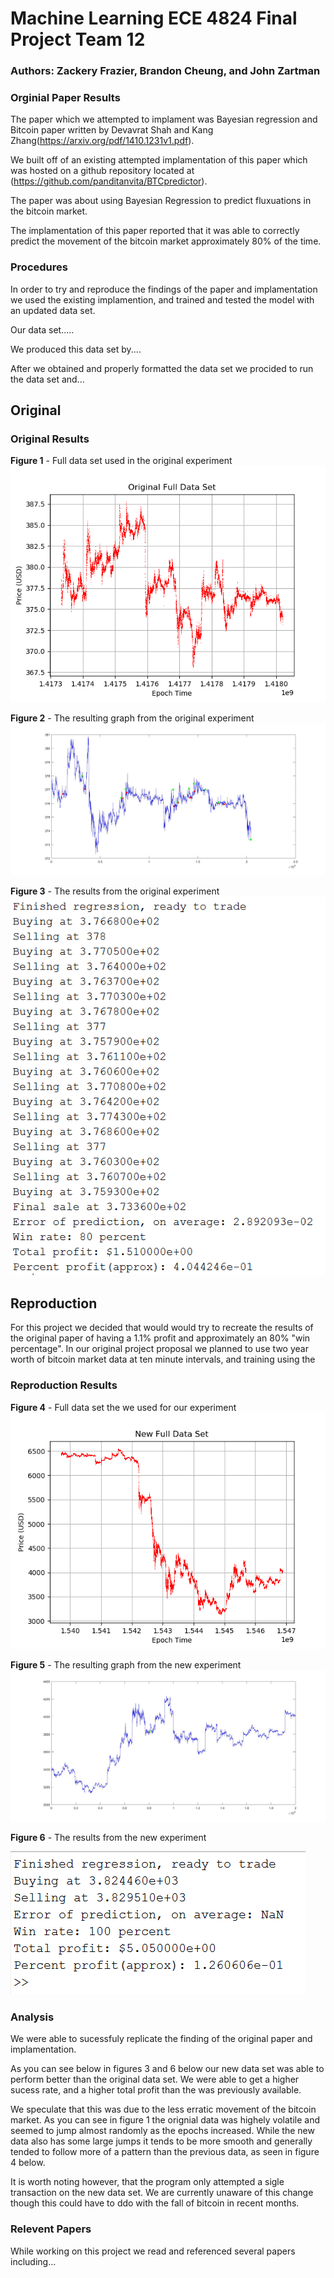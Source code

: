 # Machine Learning ECE 4824 Final Project Team 12
### Authors: Zackery Frazier, Brandon Cheung, and John Zartman

### Orginial Paper Results

The paper which we attempted to implament was Bayesian regression and Bitcoin paper
written by Devavrat Shah and Kang Zhang(https://arxiv.org/pdf/1410.1231v1.pdf). 

We built off of an existing attempted implamentation of this paper which was hosted
on a github repository located at (https://github.com/panditanvita/BTCpredictor).

The paper was about using Bayesian Regression to predict fluxuations in the bitcoin market.

The implamentation of this paper reported that it was able to correctly predict the movement
of the bitcoin market approximately 80% of the time.



### Procedures

In order to try and reproduce the findings of the paper and implamentation we used the existing 
implamention, and trained and tested the model with an updated data set.

Our data set.....


We produced this data set by....


After we obtained and properly formatted the data set we procided to run the data set and...

## Original

### Original Results

**Figure 1** - Full data set used in the original experiment
![Entire Orginial Data Set](original_data_full_graph.png)

**Figure 2** - The resulting graph from the original experiment
![Graph of the Original Experiment](original_data_graph.jpg)

**Figure 3** - The results from the original experiment
![Matlab Results from the original experiment](original_data_results.PNG)



## Reproduction

For this project we decided that would would try to recreate the results of the original paper of having a 1.1% profit and approximately an 80% "win percentage". In our original project proposal we planned to use two year worth of bitcoin market data at ten minute intervals, and training using the  

### Reproduction Results

**Figure 4** - Full data set the we used for our experiment
![Entire New Data Set](new_data_full_graph.png)

**Figure 5** - The resulting graph from the new experiment
![Graph of the New Experiment](our_data_graph.jpg)

**Figure 6** - The results from the new experiment

![Matlab Results from the original experiment](our_data_results.PNG)

### Analysis

We were able to sucessfuly replicate the finding of the original paper and implamentation.

As you can see below in figures 3 and 6 below our new data set was able to perform better
than the original data set. We were able to get a higher sucess rate, and a higher total
profit than the was previously available.

We speculate that this was due to the less erratic movement of the bitcoin market. As you
can see in figure 1 the orignial data was highely volatile and seemed to jump almost 
randomly as the epochs increased. While the new data also has some large jumps it tends to
be more smooth and generally tended to follow more of a pattern than the previous data, 
as seen in figure 4 below.

It is worth noting however, that the program only attempted a sigle transaction on the
new data set. We are currently unaware of this change though this could have to ddo with
the fall of bitcoin in recent months.






### Relevent Papers

While working on this project we read and referenced several papers including...

